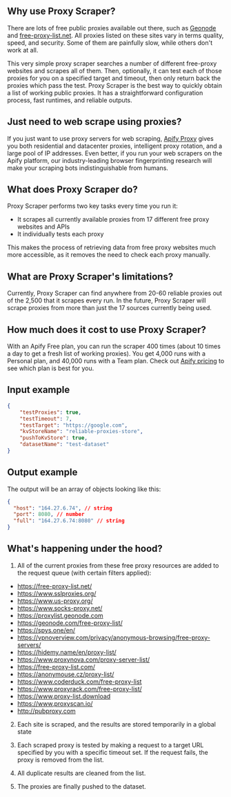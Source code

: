 ## Why use Proxy Scraper?
There are lots of free public proxies available out there, such as [Geonode](https://geonode.com/free-proxy-list/) and [free-proxy-list.net](https://free-proxy-list.net/). All proxies listed on these sites vary in terms quality, speed, and security. Some of them are painfully slow, while others don't work at all.

This very simple proxy scraper searches a number of different free-proxy websites and scrapes all of them. Then, optionally, it can test each of those proxies for you on a specified target and timeout, then only return back the proxies which pass the test. Proxy Scraper is the best way to quickly obtain a list of working public proxies. It has a straightforward configuration process, fast runtimes, and reliable outputs.

## Just need to web scrape using proxies?
If you just want to use proxy servers for web scraping, [Apify Proxy](https://apify.com/proxy) gives you both residential and datacenter proxies, intelligent proxy rotation, and a large pool of IP addresses. Even better, if you run your web scrapers on the Apify platform, our industry-leading browser fingerprinting research will make your scraping bots indistinguishable from humans.

## What does Proxy Scraper do?
Proxy Scraper performs two key tasks every time you run it:
- It scrapes all currently available proxies from 17 different free proxy websites and APIs
- It individually tests each proxy

This makes the process of retrieving data from free proxy websites much more accessible, as it removes the need to check each proxy manually.

## What are Proxy Scraper's limitations?
Currently, Proxy Scraper can find anywhere from 20-60 reliable proxies out of the 2,500 that it scrapes every run. In the future, Proxy Scraper will scrape proxies from more than just the 17 sources currently being used.

## How much does it cost to use Proxy Scraper?
With an Apify Free plan, you can run the scraper 400 times (about 10 times a day to get a fresh list of working proxies). You get 4,000 runs with a Personal plan, and 40,000 runs with a Team plan. Check out [Apify pricing](https://apify.com/pricing) to see which plan is best for you.

## Input example
```JSON
{
    "testProxies": true,
    "testTimeout": 7,
    "testTarget": "https://google.com",
    "kvStoreName": "reliable-proxies-store",
    "pushToKvStore": true,
    "datasetName": "test-dataset"
}
```

## Output example
The output will be an array of objects looking like this:

```JSON
{
  "host": "164.27.6.74", // string
  "port": 8080, // number
  "full": "164.27.6.74:8080" // string
}
```

## What's happening under the hood?
1. All of the current proxies from these free proxy resources are added to the request queue (with certain filters applied):

-   https://free-proxy-list.net/
-   https://www.sslproxies.org/
-   https://www.us-proxy.org/
-   https://www.socks-proxy.net/
-   https://proxylist.geonode.com
-   https://geonode.com/free-proxy-list/
-   https://spys.one/en/
-   https://vpnoverview.com/privacy/anonymous-browsing/free-proxy-servers/
-   https://hidemy.name/en/proxy-list/
-   https://www.proxynova.com/proxy-server-list/
-   https://free-proxy-list.com/
-   https://anonymouse.cz/proxy-list/
-   https://www.coderduck.com/free-proxy-list
-   https://www.proxyrack.com/free-proxy-list/
-   https://www.proxy-list.download
-   https://www.proxyscan.io/
-   http://pubproxy.com

2. Each site is scraped, and the results are stored temporarily in a global state

3. Each scraped proxy is tested by making a request to a target URL specified by you with a specific timeout set. If the request fails, the proxy is removed from the list.

4. All duplicate results are cleaned from the list.

5. The proxies are finally pushed to the dataset.
